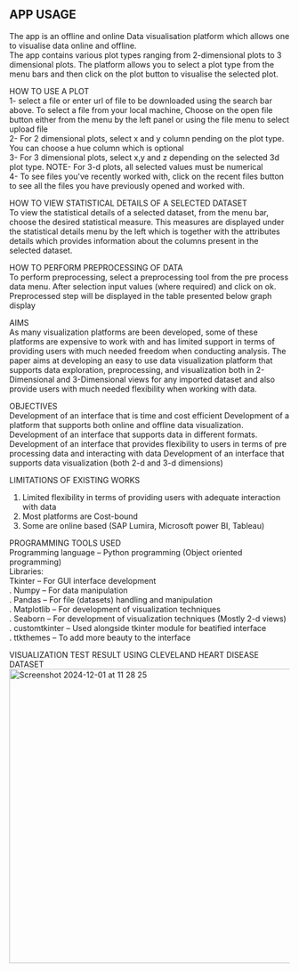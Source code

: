 ## APP USAGE  
The app is an offline and online Data visualisation platform which allows one to visualise data online and offline.  
The app contains various plot types ranging from 2-dimensional plots to 3 dimensional plots. 
The platform allows you to select a plot type from the menu bars and then click on the plot button to visualise the selected plot.  

HOW TO USE A PLOT  
1- select a file or enter url of file to be downloaded using the search bar above. To select a file from your local machine,
    Choose on the open file button either from the menu by the left panel or using the file menu to select upload file  
2- For 2 dimensional plots, select x and y column pending on the plot type. You can choose a hue column which is optional  
3- For 3 dimensional plots, select x,y and z depending on the selected 3d plot type. NOTE- For 3-d plots, all selected values must be numerical  
4- To see files you've recently worked with, click on the recent files button to see all the files you have previously opened and worked with.  

HOW TO VIEW STATISTICAL DETAILS OF A SELECTED DATASET  
To view the statistical details of a selected dataset, from the menu bar, choose the desired statistical measure. This measures are displayed under the statistical details 
menu by the left which is together with the attributes details which provides information about the columns present in the selected dataset.  

HOW TO PERFORM PREPROCESSING OF DATA  
To perform preprocessing, select a preprocessing tool from the pre process data menu. After selection input values (where required) and click on ok. Preprocessed step will be displayed in the table presented below graph display

AIMS  
As many visualization platforms are been developed, some of these platforms are expensive to work with and has limited support in terms of providing users with much needed freedom when conducting analysis. The paper aims at developing an easy to use data visualization platform that supports data exploration, preprocessing, and visualization both in 2-Dimensional and 3-Dimensional views for any imported dataset and also provide users with much needed flexibility when working with data. 

OBJECTIVES  
Development of an interface that is time and cost efficient 
Development of a platform that supports both online and offline data visualization. 
Development of an interface that supports data in different formats. 
Development of an interface that provides flexibility to users in terms of pre processing data and interacting with data 
Development of an interface that supports data visualization (both 2-d and 3-d dimensions)

LIMITATIONS OF EXISTING WORKS
1. Limited flexibility in terms of providing users with adequate interaction with data
2. Most platforms are Cost-bound
3. Some are online based (SAP Lumira, Microsoft power BI, Tableau)

PROGRAMMING TOOLS  USED  
Programming language – Python programming (Object oriented programming)  
Libraries:  
Tkinter – For GUI interface development  
. Numpy – For data manipulation  
. Pandas – For file (datasets) handling and manipulation  
. Matplotlib – For development of visualization techniques  
. Seaborn – For development of visualization techniques (Mostly 2-d views)  
. customtkinter – Used alongside tkinter module for beatified interface  
. ttkthemes – To add more beauty to the interface

VISUALIZATION TEST RESULT USING CLEVELAND HEART DISEASE DATASET
<img width="529" alt="Screenshot 2024-12-01 at 11 28 25" src="https://github.com/user-attachments/assets/e5837ef7-add9-499b-b87e-3db746f38b56">
